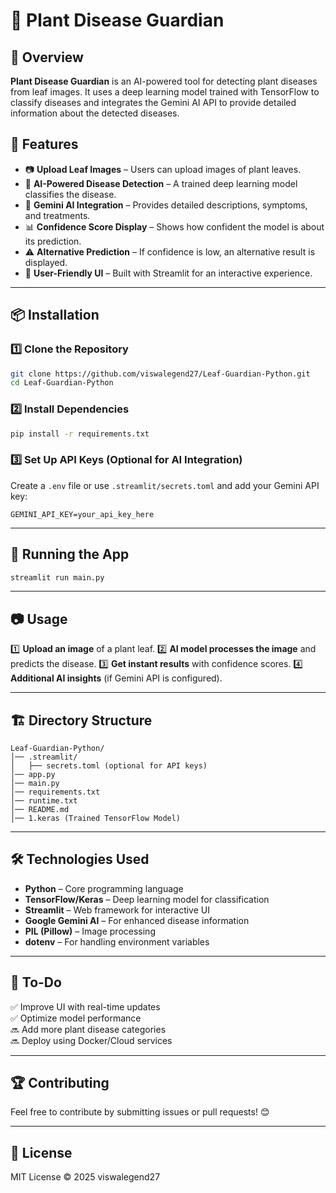 # 🌿 Plant Disease Guardian

## 🚀 Overview
**Plant Disease Guardian** is an AI-powered tool for detecting plant diseases from leaf images. It uses a deep learning model trained with TensorFlow to classify diseases and integrates the Gemini AI API to provide detailed information about the detected diseases.

## 🎯 Features
- 📷 **Upload Leaf Images** – Users can upload images of plant leaves.
- 🌱 **AI-Powered Disease Detection** – A trained deep learning model classifies the disease.
- 🤖 **Gemini AI Integration** – Provides detailed descriptions, symptoms, and treatments.
- 📊 **Confidence Score Display** – Shows how confident the model is about its prediction.
- ⚠️ **Alternative Prediction** – If confidence is low, an alternative result is displayed.
- 🎨 **User-Friendly UI** – Built with Streamlit for an interactive experience.

---

## 📦 Installation
### 1️⃣ Clone the Repository
```bash
git clone https://github.com/viswalegend27/Leaf-Guardian-Python.git
cd Leaf-Guardian-Python
```

### 2️⃣ Install Dependencies
```bash
pip install -r requirements.txt
```

### 3️⃣ Set Up API Keys (Optional for AI Integration)
Create a `.env` file or use `.streamlit/secrets.toml` and add your Gemini API key:
```
GEMINI_API_KEY=your_api_key_here
```

---

## 🚀 Running the App
```bash
streamlit run main.py
```

---

## 📷 Usage
1️⃣ **Upload an image** of a plant leaf.
2️⃣ **AI model processes the image** and predicts the disease.
3️⃣ **Get instant results** with confidence scores.
4️⃣ **Additional AI insights** (if Gemini API is configured).

---

## 🏗️ Directory Structure
```
Leaf-Guardian-Python/
│── .streamlit/
│   ├── secrets.toml (optional for API keys)
│── app.py
│── main.py
│── requirements.txt
│── runtime.txt
│── README.md
│── 1.keras (Trained TensorFlow Model)
```

---

## 🛠 Technologies Used
- **Python** – Core programming language
- **TensorFlow/Keras** – Deep learning model for classification
- **Streamlit** – Web framework for interactive UI
- **Google Gemini AI** – For enhanced disease information
- **PIL (Pillow)** – Image processing
- **dotenv** – For handling environment variables

---

## 📌 To-Do
✅ Improve UI with real-time updates  
✅ Optimize model performance  
🔜 Add more plant disease categories  
🔜 Deploy using Docker/Cloud services  

---

## 🏆 Contributing
Feel free to contribute by submitting issues or pull requests! 😊

---

## 📜 License
MIT License © 2025 viswalegend27

